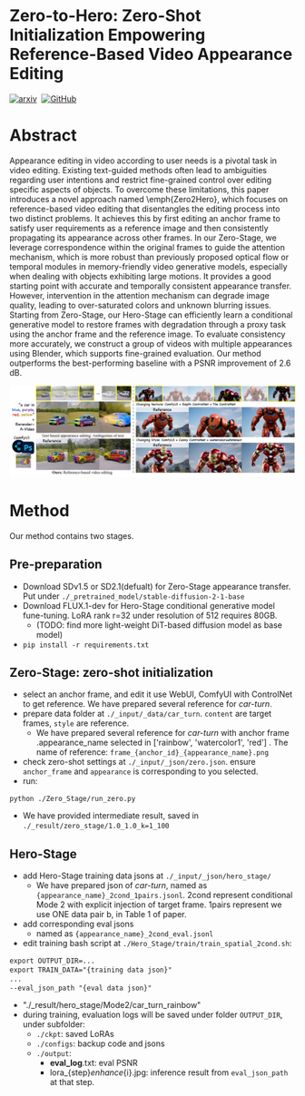 # Zero-to-Hero: Zero-Shot Initialization Empowering Reference-Based Video Appearance Editing

<a href="https://arxiv.org/abs/2505.23134"><img src='https://img.shields.io/badge/arXiv-2501.11325-red?style=flat&logo=arXiv&logoColor=red' alt='arxiv'></a>&nbsp;
<a href="https://zero2hero-project.github.io/"><img src='https://img.shields.io/badge/Project-Page-Green' alt='GitHub'></a>&nbsp;

# Abstract
Appearance editing in video according to user needs is a pivotal task in video editing. Existing text-guided methods often lead to ambiguities regarding user intentions and restrict fine-grained control over editing specific aspects of objects. To overcome these limitations, this paper introduces a novel approach named \emph{Zero2Hero}, which focuses on reference-based video editing that disentangles the editing process into two distinct problems. It achieves this by first editing an anchor frame to satisfy user requirements as a reference image and then consistently propagating its appearance across other frames. 
In our Zero-Stage, we leverage correspondence within the original frames to guide the attention mechanism, which is more robust than previously proposed optical flow or temporal modules in memory-friendly video generative models, especially when dealing with objects exhibiting large motions. It provides a good starting point with accurate and temporally consistent appearance transfer. However, intervention in the attention mechanism can degrade image quality, leading to over-saturated colors and unknown blurring issues. Starting from Zero-Stage, our Hero-Stage can efficiently learn a conditional generative model to restore frames with degradation through a proxy task using the anchor frame and the reference image.
To evaluate consistency more accurately, we construct a group of videos with multiple appearances using Blender, which supports fine-grained evaluation. Our method outperforms the best-performing baseline with a PSNR improvement of 2.6 dB.

![teasor](assets/teasor.jpg)



# Method

Our method contains two stages.
## Pre-preparation
- Download SDv1.5 or SD2.1(defualt) for Zero-Stage appearance transfer. Put under `./_pretrained_model/stable-diffusion-2-1-base`
- Download FLUX.1-dev for Hero-Stage conditional generative model fune-tuning. LoRA rank r=32 under resolution of 512 requires 80GB. 
    - (TODO: find more light-weight DiT-based diffusion model as base model)
- `pip install -r requirements.txt`


## Zero-Stage: zero-shot initialization
- select an anchor frame, and edit it use WebUI, ComfyUI with ControlNet to get reference. We have prepared several reference for *car-turn*.
- prepare data folder at `./_input/_data/car_turn`. `content` are target frames, `style` are reference. 
    - We have prepared several reference for *car-turn* with anchor frame .appearance_name selected in ['rainbow', 'watercolor1', 'red'] . The name of reference: `frame_{anchor_id}_{appearance_name}.png`
- check zero-shot settings at `./_input/_json/zero.json`. ensure `anchor_frame` and `appearance` is corresponding to you selected. 
- run:

```
python ./Zero_Stage/run_zero.py
```
- We have provided intermediate result, saved in `./_result/zero_stage/1.0_1.0_k=1_100`
## Hero-Stage
- add Hero-Stage training data jsons at `./_input/_json/hero_stage/`
    - We have prepared json of *car-turn*, named as `{appearance_name}_2cond_1pairs.jsonl`. 2cond represent conditional Mode 2 with explicit injection of target frame. 1pairs represent we use ONE data pair b, in Table 1 of paper.
- add corresponding eval jsons
    - named as `{appearance_name}_2cond_eval.jsonl`
- edit training bash script at `./Hero_Stage/train/train_spatial_2cond.sh`:
```
export OUTPUT_DIR=...
export TRAIN_DATA="{training data json}"
...
--eval_json_path "{eval data json}"
```
- "./_result/hero_stage/Mode2/car_turn_rainbow"
- during training, evaluation logs will be saved under folder `OUTPUT_DIR`, under subfolder:
    - `./ckpt`: saved LoRAs
    - `./configs`: backup code and jsons 
    - `./output`: 
        - __eval_log__.txt: eval PSNR
        - lora_{step}_enhance_{i}.jpg: inference result from `eval_json_path` at that step.
    

<!-- # Experiments -->
<!-- <video width="1280" height="960" controls>
    <source src="assets/baselines.mp4" type="video/mp4"> -->


